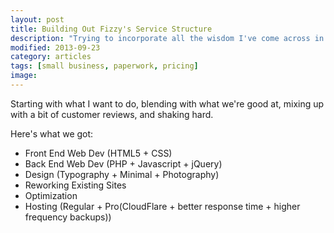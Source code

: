 ```yaml
---
layout: post
title: Building Out Fizzy's Service Structure
description: "Trying to incorporate all the wisdom I've come across in A List Apart, Smashing Mag, and Sidebar into our new site."
modified: 2013-09-23
category: articles
tags: [small business, paperwork, pricing]
image:
---
```


Starting with what I want to do, blending with what we're good at, mixing up with a bit of customer reviews, and shaking hard.

Here's what we got:
  * Front End Web Dev (HTML5 + CSS)
  * Back End Web Dev (PHP + Javascript + jQuery)
  * Design (Typography + Minimal + Photography)
  * Reworking Existing Sites
  * Optimization
  * Hosting (Regular + Pro(CloudFlare + better response time + higher frequency backups))